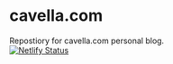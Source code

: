 # cavella.com
Repostiory for cavella.com personal blog.  
[![Netlify Status](https://api.netlify.com/api/v1/badges/d1a88f93-82e2-4e7e-86ef-91eb61fed9e6/deploy-status)](https://app.netlify.com/sites/hungry-saha-a1a1cc/deploys)
